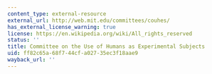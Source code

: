 ```yaml
---
content_type: external-resource
external_url: http://web.mit.edu/committees/couhes/
has_external_license_warning: true
license: https://en.wikipedia.org/wiki/All_rights_reserved
status: ''
title: Committee on the Use of Humans as Experimental Subjects
uid: ff82c65a-68f7-44cf-a027-35ec3f18aae9
wayback_url: ''
---
```

